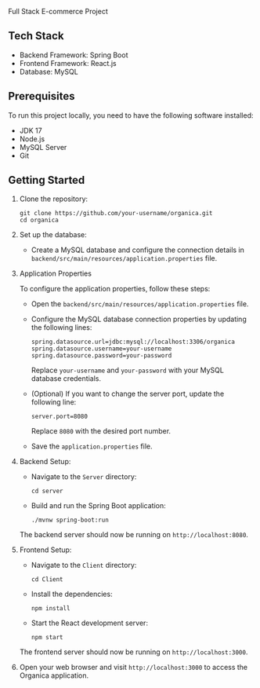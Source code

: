  Full Stack E-commerce Project

## Tech Stack

- Backend Framework: Spring Boot
- Frontend Framework: React.js
- Database: MySQL

## Prerequisites

To run this project locally, you need to have the following software installed:

- JDK 17
- Node.js
- MySQL Server
- Git

## Getting Started

1. Clone the repository:

   ```shell
   git clone https://github.com/your-username/organica.git
   cd organica
   ```

2. Set up the database:

   - Create a MySQL database and configure the connection details in `backend/src/main/resources/application.properties` file. 

3. Application Properties

   To configure the application properties, follow these steps:

   - Open the `backend/src/main/resources/application.properties` file.

   - Configure the MySQL database connection properties by updating the following lines:

     ```
     spring.datasource.url=jdbc:mysql://localhost:3306/organica
     spring.datasource.username=your-username
     spring.datasource.password=your-password
     ```

     Replace `your-username` and `your-password` with your MySQL database credentials.

  
   - (Optional) If you want to change the server port, update the following line:

     ```
     server.port=8080
     ```

     Replace `8080` with the desired port number.

   - Save the `application.properties` file.

4. Backend Setup:

   - Navigate to the `Server` directory:

     ```shell
     cd server
     ```

   - Build and run the Spring Boot application:

     ```shell
     ./mvnw spring-boot:run
     ```

   The backend server should now be running on `http://localhost:8080`.

5. Frontend Setup:

   - Navigate to the `Client` directory:

     ```shell
     cd Client
     ```

   - Install the dependencies:

     ```shell
     npm install
     ```

   - Start the React development server:

     ```shell
     npm start
     ```

   The frontend server should now be running on `http://localhost:3000`.

6. Open your web browser and visit `http://localhost:3000` to access the Organica application.



